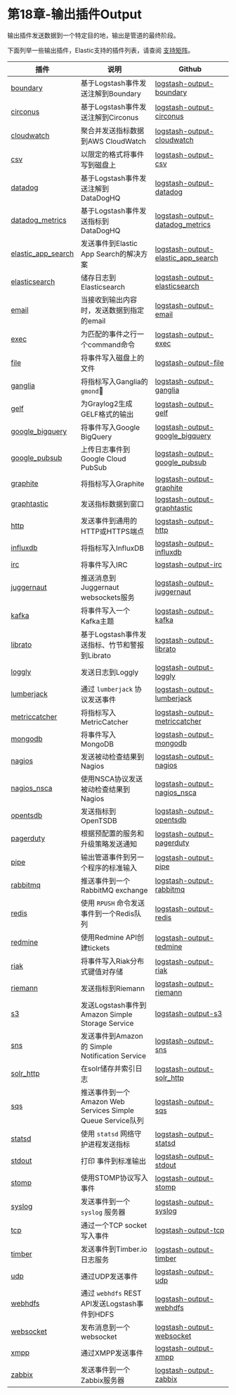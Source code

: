 # 第18章-输出插件Output

输出插件发送数据到一个特定目的地，输出是管道的最终阶段。

下面列举一些输出插件，Elastic支持的插件列表，请查阅 [支持矩阵](https://www.elastic.co/cn/support/matrix)。

| 插件                                                         | 说明                                                       | Github                                                       |
| ------------------------------------------------------------ | ---------------------------------------------------------- | ------------------------------------------------------------ |
| [boundary](../18-Output-plugins/boundary.md)                    | 基于Logstash事件发送注解到Boundary                         | [logstash-output-boundary](https://github.com/logstash-plugins/logstash-output-boundary) |
| [circonus](../18-Output-plugins/circonus.md)                    | 基于Logstash事件发送注解到Circonus                         | [logstash-output-circonus](https://github.com/logstash-plugins/logstash-output-circonus) |
| [cloudwatch](../18-Output-plugins/cloudwatch.md)                | 聚合并发送指标数据到AWS CloudWatch                         | [logstash-output-cloudwatch](https://github.com/logstash-plugins/logstash-output-cloudwatch) |
| [csv](../18-Output-plugins/csv.md)                              | 以限定的格式将事件写到磁盘上                               | [logstash-output-csv](https://github.com/logstash-plugins/logstash-output-csv) |
| [datadog](../18-Output-plugins/datadog.md)                      | 基于Logstash事件发送注解到DataDogHQ                        | [logstash-output-datadog](https://github.com/logstash-plugins/logstash-output-datadog) |
| [datadog_metrics](../18-Output-plugins/datadog_metrics.md)      | 基于Logstash事件发送指标到DataDogHQ                        | [logstash-output-datadog_metrics](https://github.com/logstash-plugins/logstash-output-datadog_metrics) |
| [elastic_app_search](../18-Output-plugins/elastic_app_search.md) | 发送事件到Elastic App Search的解决方案                     | [logstash-output-elastic_app_search](https://github.com/logstash-plugins/logstash-output-elastic_app_search) |
| [elasticsearch](../18-Output-plugins/elasticsearch.md)          | 储存日志到Elasticsearch                                    | [logstash-output-elasticsearch](https://github.com/logstash-plugins/logstash-output-elasticsearch) |
| [email](../18-Output-plugins/email.md)                          | 当接收到输出内容时，发送数据到指定的email                  | [logstash-output-email](https://github.com/logstash-plugins/logstash-output-email) |
| [exec](../18-Output-plugins/exec.md)                            | 为匹配的事件之行一个command命令                            | [logstash-output-exec](https://github.com/logstash-plugins/logstash-output-exec) |
| [file](../18-Output-plugins/file.md)                            | 将事件写入磁盘上的文件                                     | [logstash-output-file](https://github.com/logstash-plugins/logstash-output-file) |
| [ganglia](../18-Output-plugins/ganglia.md)                      | 将指标写入Ganglia的 `gmond`                                | [logstash-output-ganglia](https://github.com/logstash-plugins/logstash-output-ganglia) |
| [gelf](../18-Output-plugins/gelf.md)                            | 为Graylog2生成GELF格式的输出                               | [logstash-output-gelf](https://github.com/logstash-plugins/logstash-output-gelf) |
| [google_bigquery](../18-Output-plugins/google_bigquery.md)      | 将事件写入Google BigQuery                                  | [logstash-output-google_bigquery](https://github.com/logstash-plugins/logstash-output-google_bigquery) |
| [google_pubsub](../18-Output-plugins/google_pubsub.md)          | 上传日志事件到Google Cloud PubSub                          | [logstash-output-google_pubsub](https://github.com/logstash-plugins/logstash-output-google_pubsub) |
| [graphite](../18-Output-plugins/graphite.md)                    | 将指标写入Graphite                                         | [logstash-output-graphite](https://github.com/logstash-plugins/logstash-output-graphite) |
| [graphtastic](../18-Output-plugins/graphtastic.md)              | 发送指标数据到窗口                                         | [logstash-output-graphtastic](https://github.com/logstash-plugins/logstash-output-graphtastic) |
| [http](../18-Output-plugins/http.md)                            | 发送事件到通用的HTTP或HTTPS端点                            | [logstash-output-http](https://github.com/logstash-plugins/logstash-output-http) |
| [influxdb](../18-Output-plugins/influxdb.md)                    | 将指标写入InfluxDB                                         | [logstash-output-influxdb](https://github.com/logstash-plugins/logstash-output-influxdb) |
| [irc](../18-Output-plugins/irc.md)                              | 将事件写入IRC                                              | [logstash-output-irc](https://github.com/logstash-plugins/logstash-output-irc) |
| [juggernaut](../18-Output-plugins/juggernaut.md)                | 推送消息到Juggernaut websockets服务                        | [logstash-output-juggernaut](https://github.com/logstash-plugins/logstash-output-juggernaut) |
| [kafka](../18-Output-plugins/kafka.md)                          | 将事件写入一个Kafka主题                                    | [logstash-output-kafka](https://github.com/logstash-plugins/logstash-output-kafka) |
| [librato](../18-Output-plugins/librato.md)                      | 基于Logstash事件发送指标、竹节和警报到Librato              | [logstash-output-librato](https://github.com/logstash-plugins/logstash-output-librato) |
| [loggly](../18-Output-plugins/loggly.md)                        | 发送日志到Loggly                                           | [logstash-output-loggly](https://github.com/logstash-plugins/logstash-output-loggly) |
| [lumberjack](../18-Output-plugins/lumberjack.md)                | 通过 `lumberjack` 协议发送事件                             | [logstash-output-lumberjack](https://github.com/logstash-plugins/logstash-output-lumberjack) |
| [metriccatcher](../18-Output-plugins/metriccatcher.md)          | 将指标写入MetricCatcher                                    | [logstash-output-metriccatcher](https://github.com/logstash-plugins/logstash-output-metriccatcher) |
| [mongodb](../18-Output-plugins/mongodb.md)                      | 将事件写入MongoDB                                          | [logstash-output-mongodb](https://github.com/logstash-plugins/logstash-output-mongodb) |
| [nagios](../18-Output-plugins/nagios.md)                        | 发送被动检查结果到Nagios                                   | [logstash-output-nagios](https://github.com/logstash-plugins/logstash-output-nagios) |
| [nagios_nsca](../18-Output-plugins/nagios_nsca.md)              | 使用NSCA协议发送被动检查结果到Nagios                       | [logstash-output-nagios_nsca](https://github.com/logstash-plugins/logstash-output-nagios_nsca) |
| [opentsdb](../18-Output-plugins/opentsdb.md)                    | 发送指标到OpenTSDB                                         | [logstash-output-opentsdb](https://github.com/logstash-plugins/logstash-output-opentsdb) |
| [pagerduty](../18-Output-plugins/pagerduty.md)                  | 根据预配置的服务和升级策略发送通知                         | [logstash-output-pagerduty](https://github.com/logstash-plugins/logstash-output-pagerduty) |
| [pipe](../18-Output-plugins/pipe.md)                            | 输出管道事件到另一个程序的标准输入                         | [logstash-output-pipe](https://github.com/logstash-plugins/logstash-output-pipe) |
| [rabbitmq](../18-Output-plugins/rabbitmq.md)                    | 推送事件到一个RabbitMQ exchange                            | [logstash-output-rabbitmq](https://github.com/logstash-plugins/logstash-output-rabbitmq) |
| [redis](../18-Output-plugins/redis.md)                          | 使用 `RPUSH` 命令发送事件到一个Redis队列                   | [logstash-output-redis](https://github.com/logstash-plugins/logstash-output-redis) |
| [redmine](../18-Output-plugins/redmine.md)                      | 使用Redmine API创建tickets                                 | [logstash-output-redmine](https://github.com/logstash-plugins/logstash-output-redmine) |
| [riak](../18-Output-plugins/riak.md)                            | 将事件写入Riak分布式键值对存储                             | [logstash-output-riak](https://github.com/logstash-plugins/logstash-output-riak) |
| [riemann](../18-Output-plugins/riemann.md)                      | 发送指标到Riemann                                          | [logstash-output-riemann](https://github.com/logstash-plugins/logstash-output-riemann) |
| [s3](../18-Output-plugins/s3.md)                                | 发送Logstash事件到Amazon Simple Storage Service            | [logstash-output-s3](https://github.com/logstash-plugins/logstash-output-s3) |
| [sns](../18-Output-plugins/sns.md)                              | 发送事件到Amazon的 Simple Notification Service             | [logstash-output-sns](https://github.com/logstash-plugins/logstash-output-sns) |
| [solr_http](../18-Output-plugins/solr_http.md)                  | 在solr储存并索引日志                                       | [logstash-output-solr_http](https://github.com/logstash-plugins/logstash-output-solr_http) |
| [sqs](../18-Output-plugins/sqs.md)                              | 推送事件到一个Amazon Web Services Simple Queue Service队列 | [logstash-output-sqs](https://github.com/logstash-plugins/logstash-output-sqs) |
| [statsd](../18-Output-plugins/statsd.md)                        | 使用 `statsd` 网络守护进程发送指标                         | [logstash-output-statsd](https://github.com/logstash-plugins/logstash-output-statsd) |
| [stdout](../18-Output-plugins/stdout.md)                        | 打印 事件到标准输出                                        | [logstash-output-stdout](https://github.com/logstash-plugins/logstash-output-stdout) |
| [stomp](../18-Output-plugins/stomp.md)                          | 使用STOMP协议写入事件                                      | [logstash-output-stomp](https://github.com/logstash-plugins/logstash-output-stomp) |
| [syslog](../18-Output-plugins/syslog.md)                        | 发送事件到一个 `syslog` 服务器                             | [logstash-output-syslog](https://github.com/logstash-plugins/logstash-output-syslog) |
| [tcp](../18-Output-plugins/tcp.md)                              | 通过一个TCP socket写入事件                                 | [logstash-output-tcp](https://github.com/logstash-plugins/logstash-output-tcp) |
| [timber](../18-Output-plugins/timber.md)                        | 发送事件到Timber.io日志服务                                | [logstash-output-timber](https://github.com/logstash-plugins/logstash-output-timber) |
| [udp](../18-Output-plugins/udp.md)                              | 通过UDP发送事件                                            | [logstash-output-udp](https://github.com/logstash-plugins/logstash-output-udp) |
| [webhdfs](../18-Output-plugins/webhdfs.md)                      | 通过 `webhdfs` REST API发送Logstash事件到HDFS              | [logstash-output-webhdfs](https://github.com/logstash-plugins/logstash-output-webhdfs) |
| [websocket](../18-Output-plugins/websocket.md)                  | 发布消息到一个websocket                                    | [logstash-output-websocket](https://github.com/logstash-plugins/logstash-output-websocket) |
| [xmpp](../18-Output-plugins/xmpp.md)                            | 通过XMPP发送事件                                           | [logstash-output-xmpp](https://github.com/logstash-plugins/logstash-output-xmpp) |
| [zabbix](../18-Output-plugins/zabbix.md)                        | 发送事件到一个Zabbix服务器                                 | [logstash-output-zabbix](https://github.com/logstash-plugins/logstash-output-zabbix) |

